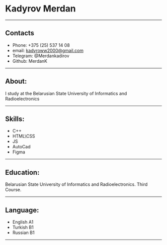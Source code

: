 # Kadyrov Merdan

***
## Contacts
* Phone: +375 (25) 537 14 08
* email: kadyroww2000@gmail.com
* Telegram: @Merdankadirov
* Github: MerdanK


***
## About:
I study at the Belarusian State University of Informatics and Radioelectronics

***
## Skills:
* C++
* HTML\CSS
* JS
* AutoCad
* Figma

***
## Education:
Belarusian State University of Informatics and Radioelectronics.
Third Course.

***
## Language:
* English A1
* Turkish B1
* Russian B1
***
